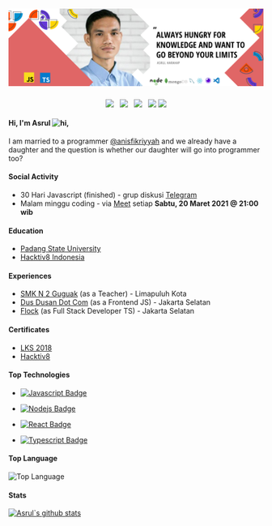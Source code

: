 # [![Asrul Harahap's Header](https://github.com/asruldev/asruldev/blob/master/img/header.png?raw=true)](https://github.com/asruldev)
<p align='center'>
<a href="https://dev.to/asruldev"><img height="30" src="https://raw.githubusercontent.com/WaylonWalker/WaylonWalker/main/icon/dev.png"></a>&nbsp;&nbsp;
<a href="https://twitter.com/asruldev"><img height="30" src="https://github.com/WaylonWalker/WaylonWalker/blob/main/icon/twitter.png?raw=true"></a>&nbsp;&nbsp;
<a href="https://innstaghram.com/asrul.dev"><img height="30" src="https://github.com/WaylonWalker/WaylonWalker/blob/main/icon/instagram.jpg?raw=true"></a>&nbsp;&nbsp;
<a href="#"><img height="30" src="https://github.com/WaylonWalker/WaylonWalker/blob/main/icon/by-me-a-coffee.png?raw=true"></a>
<a href="https://www.linkedin.com/in/talkasrul/"><img height="30" src="https://github.com/WaylonWalker/WaylonWalker/blob/main/icon/linkedin.png?raw=true"></a>
</p>

#### Hi, I'm Asrul <img src="https://user-images.githubusercontent.com/1303154/88677602-1635ba80-d120-11ea-84d8-d263ba5fc3c0.gif" width="28px" alt="hi">,

I am married to a programmer [@anisfikriyyah](https://github.com/anisfikriyyah) and we already have a daughter and the question is whether our daughter will go into programmer too?

#### Social Activity

- 30 Hari Javascript (finished) - grup diskusi [Telegram](https://t.me/joinchat/KEE0phS9ZCuR8O7a8F31qA)
- Malam minggu coding - via [Meet](https://meet.google.com/npm-ozjz-gdm) setiap **Sabtu, 20 Maret 2021 @ 21:00 wib**

#### Education

- [Padang State University](http://www.unp.ac.id/)
- [Hacktiv8 Indonesia](https://www.hacktiv8.com/)

#### Experiences

- [SMK N 2 Guguak](http://smkn2guguak.sch.id/) (as a Teacher) - Limapuluh Kota
- [Dus Dusan Dot Com](https://www.dusdusan.com/) (as a Frontend JS) - Jakarta Selatan
- [Flock](https://maleo.social/) (as Full Stack Developer TS) - Jakarta Selatan

#### Certificates
- [LKS 2018](http://bit.ly/pembimbing-lomba)
- [Hacktiv8](http://bit.ly/hacktiv8-asrul)

#### Top Technologies

- [![Javascript Badge](https://img.shields.io/badge/-Javascript-F0DB4F?style=for-the-badge&labelColor=black&logo=javascript&logoColor=F0DB4F)](https://github.com/asruldev/asruldev/wiki/Javascript)

- [![Nodejs Badge](https://img.shields.io/badge/-Nodejs-3C873A?style=for-the-badge&labelColor=black&logo=node.js&logoColor=3C873A)](https://github.com/asruldev/asruldev/wiki/Nodejs)

- [![React Badge](https://img.shields.io/badge/-React-61DBFB?style=for-the-badge&labelColor=black&logo=react&logoColor=61DBFB)](https://github.com/asruldev/asruldev/wiki/React) 

- [![Typescript Badge](https://img.shields.io/badge/-Typescript-007acc?style=for-the-badge&labelColor=black&logo=typescript&logoColor=007acc)](https://github.com/asruldev/asruldev/wiki/Typescript) 


#### Top Language

![Top Language](https://github-readme-stats.vercel.app/api/top-langs/?username=asruldev)


#### Stats

[![Asrul`s github stats](https://github-readme-stats.vercel.app/api?username=asruldev)](https://github.com/asruldev/github-readme-stats)



